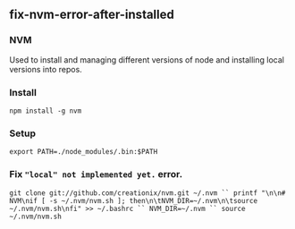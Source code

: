## fix-nvm-error-after-installed
 
 
### NVM
 Used to install and managing different versions of node and installing local versions into repos.
 
### Install
 
 `npm install -g nvm`

### Setup

`export PATH=./node_modules/.bin:$PATH`

### Fix `"local" not implemented yet.` error.

`
git clone git://github.com/creationix/nvm.git ~/.nvm
``
printf "\n\n# NVM\nif [ -s ~/.nvm/nvm.sh ]; then\n\tNVM_DIR=~/.nvm\n\tsource ~/.nvm/nvm.sh\nfi" >> ~/.bashrc
``
NVM_DIR=~/.nvm
``
source ~/.nvm/nvm.sh
`